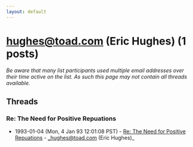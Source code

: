```yaml
---
layout: default
---
```


# hughes@toad.com (Eric Hughes) (1 posts)

_Be aware that many list participants used multiple email addresses over their time active on the list. As such this page may not contain all threads available._

## Threads

### Re: The Need for Positive Repuations
+ 1993-01-04 (Mon, 4 Jan 93 12:01:08 PST) - [Re: The Need for Positive Repuations](/archive/1993/01/3acd34996d790d6094a1e72a19f2f0df38ee7fb99e8c8e7ae5a99a40e638bd29) - _hughes@toad.com (Eric Hughes)_

